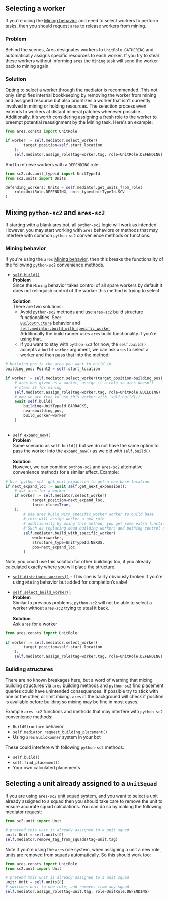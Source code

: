 ## Selecting a worker
If you're using the [Mining behavior](../api_reference/behaviors/macro_behaviors.md#ares.behaviors.macro.mining.Mining) 
and need to select workers
to perform tasks, then you should request `ares` to release workers from mining.

### Problem

Behind the scenes, Ares designates workers to `UnitRole.GATHERING` and automatically assigns 
specific resources to each worker. If you try to steal these workers without informing `ares`
the `Mining` task will send the worker back to mining again.

### Solution
Opting to 
[select a worker through the mediator](../api_reference/manager_mediator.md#ares.managers.manager_mediator.ManagerMediator.select_worker)
is recommended. 
This not only simplifies internal bookkeeping by removing the worker from mining and assigned resource
but also prioritizes a worker 
that isn't currently involved in mining or holding resources. The selection process even extends to workers at 
distant mineral patches whenever possible. 
Additionally, it's worth considering assigning a fresh role to the worker to preempt potential 
reassignment by the Mining task. Here's an example:<br/>
```python
from ares.consts import UnitRole

if worker := self.mediator.select_worker(
        target_position=self.start_location
    ):
    self.mediator.assign_role(tag=worker.tag, role=UnitRole.DEFENDING)
```
And to retrieve workers with a `DEFENDING` role: <br/>
```python
from sc2.ids.unit_typeid import UnitTypeId
from sc2.units import Units

defending_workers: Units = self.mediator.get_units_from_role(
    role=UnitRole.DEFENDING, unit_type=UnitTypeId.SCV
)
```

## Mixing `python-sc2` and `ares-sc2`

If starting with a blank ares bot, all `python-sc2` logic will work as intended.
However, you may start working with `ares` behaviors or methods that may interfere with common `python-sc2`
convenience methods or functions.

### Mining behavior
If you're using the `ares` [Mining behavior](../api_reference/behaviors/macro_behaviors.md#ares.behaviors.macro.mining.Mining),
then this breaks the functionality of the following `python-sc2` convenience methods.

* [`self.build()`](https://github.com/BurnySc2/python-sc2/blob/develop/sc2/bot_ai.py#L894) <br/>
<b>Problem</b> <br/>
Since the `Mining` behavior takes control of all spare workers by default it does not relinquish
control of the worker this method is trying to select. <br/><br/>
<b>Solution</b> <br/>
There are two solutions:<br/>
    * Avoid `python-sc2` methods and use `ares-sc2` build structure functionalities. See: <br/>
    [`BuildStructure`](../api_reference/behaviors/macro_behaviors.md#ares.behaviors.macro.build_structure.BuildStructure) behavior and <br/>
    [`self.mediator.build_with_specific_worker`](../api_reference/manager_mediator.md#ares.managers.manager_mediator.ManagerMediator.build_with_specific_worker) <br/>
    Additionally the build runner uses `ares` build functionality if you're using that.
    * If you want to stay with `python-sc2` for now, the `self.build()` accepts a `build_worker` argument, we can ask `ares` to select a worker and then pass that into the method:
```python
# building_pos is the area you want to build in
building_pos: Point2 = self.start_location

if worker := self.mediator.select_worker(target_position=building_pos):
    # ares has given us a worker, assign it a role so ares doesn't
    # steal it for mining
    self.mediator.assign_role(tag=worker.tag, role=UnitRole.BUILDING)
    # now we are free to use this worker with `self.build())
    await self.build(
        building=UnitTypeId.BARRACKS, 
        near=building_pos, 
        build_worker=worker
    )
    
```

* [`self.expand_now()`](https://github.com/BurnySc2/python-sc2/blob/develop/sc2/bot_ai.py#L216) <br/>
<b>Problem</b> <br/>
Same scenario as `self.build()` but we do not have the same option to pass the worker
into the `expand_now()` as we did with `self.build()`.<br/><br/>
<b>Solution</b> <br/>
However, we can combine `python-sc2` and
`ares-sc2` alternative convenience methods for a similar effect. Example: <br/>
```python
# Use `python-sc2` get_next_expansion to get a new base location
if next_expand_loc := await self.get_next_expansion():
    # ask ares for a worker
    if worker := self.mediator.select_worker(
            target_position=next_expand_loc,
            force_close=True,
    ):
        # use ares build_with_specific_worker worker to build base
        # this will assign worker a new role
        # additionally by using this method, you get some extra functionality!
        # Such as replacing dead building workers and pathing control or worker
        self.mediator.build_with_specific_worker(
            worker=worker,
            structure_type=UnitTypeId.NEXUS,
            pos=next_expand_loc,
        )
```
Note, you could use this solution for other buildings too, if you already calculated
exactly where you will place the structure.

* [`self.distribute_workers()`](https://github.com/BurnySc2/python-sc2/blob/develop/sc2/bot_ai.py#L268) - This
one is fairly obviously broken if you're using `Mining` behavior but added for completion’s sake!

* [`self.select_build_worker()`](https://github.com/BurnySc2/python-sc2/blob/develop/sc2/bot_ai.py#L580) <br/>
<b>Problem</b> <br/>
Similar to previous problems, `python-sc2` will not be able to select a 
worker without `ares-sc2` trying to steal it back. <br/><br/>
<b> Solution</b><br/>
Ask `ares` for a worker <br/>
```python
from ares.consts import UnitRole

if worker := self.mediator.select_worker(
        target_position=self.start_location
    ):
    self.mediator.assign_role(tag=worker.tag, role=UnitRole.DEFENDING)
```


### Building structures
There are no known breakages here, but a word of warning that mixing building structures via
`ares` building methods and `python-sc2` find placement queries could have
unintended consequences.
If possible try to stick with one or the other, or limit mixing.
`ares` in the background will check if position is available before building so mixing may
be fine in most cases.

Example `ares-sc2` functions and methods that may interfere with `python-sc2` convenience methods:<br/>
  * `BuildStructure` behavior <br/>
  * `self.mediator.request_building_placement()`<br/>
  * Using `ares` `BuildRunner` system in your bot<br/>

These could interfere with following `python-sc2` methods:<br/>
  * `self.build()`<br/>
  * `self.find_placement()`<br/>
  * Your own calculated placements

## Selecting a unit already assigned to a `UnitSquad`
If you are using `ares-sc2` [unit squad system](../api_reference/manager_mediator.md#ares.managers.manager_mediator.ManagerMediator.get_squads),
and you want to select a unit already assigned to a squad then you should take care to remove the unit to ensure
accurate squad calculations. You can do so by making the following mediator request:

```python
from sc2.unit import Unit

# pretend this unit is already assigned to a unit squad
unit: Unit = self.units[0]
self.mediator.remove_tag_from_squads(tag=unit.tag)

```

Note if you're using the `ares` role system, when assigning a unit a new role,
units are removed from squads automatically. So this should work too:
```python
from ares.consts import UnitRole
from sc2.unit import Unit

# pretend this unit is already assigned to a unit squad
unit: Unit = self.units[0]
# switches unit to new role, and removes from any squad
self.mediator.assign_role(tag=unit.tag, role=UnitRole.DEFENDING)

```

